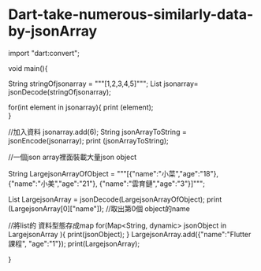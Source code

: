 # Dart-take-numerous-similarly-data-by-jsonArray
import "dart:convert";

void main(){

  String stringOfjsonarray = """[1,2,3,4,5]""";
  List <dynamic> jsonarray= jsonDecode(stringOfjsonarray);
  
  for(int element in jsonarray){
    print (element);    
  }
  
  //加入資料
  jsonarray.add(6);
  String jsonArrayToString = jsonEncode(jsonarray);
  print (jsonArrayToString);
  
  //一個json array裡面裝載大量json object
  
  String LargejsonArrayOfObject = """[{"name":"小菜","age":"18"},{"name":"小美","age":"21"},
  {"name":"雲育鏈","age":"3"}]""";
  
  List <dynamic> LargejsonArray = jsonDecode(LargejsonArrayOfObject);
  print (LargejsonArray[0]["name"]); //取出第0個 object的name
 
  //將list的 資料型態存成map
  for(Map<String, dynamic> jsonObject in LargejsonArray ){
    print(jsonObject);
  }
  LargejsonArray.add({"name":"Flutter課程", "age":"1"});
  print(LargejsonArray);
  
}
